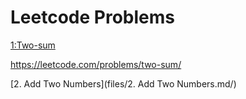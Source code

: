 # Leetcode Problems

 [1:Two-sum](files/1.Two-Sum.md/)

 https://leetcode.com/problems/two-sum/
 
 [2. Add Two Numbers](files/2. Add Two Numbers.md/)
